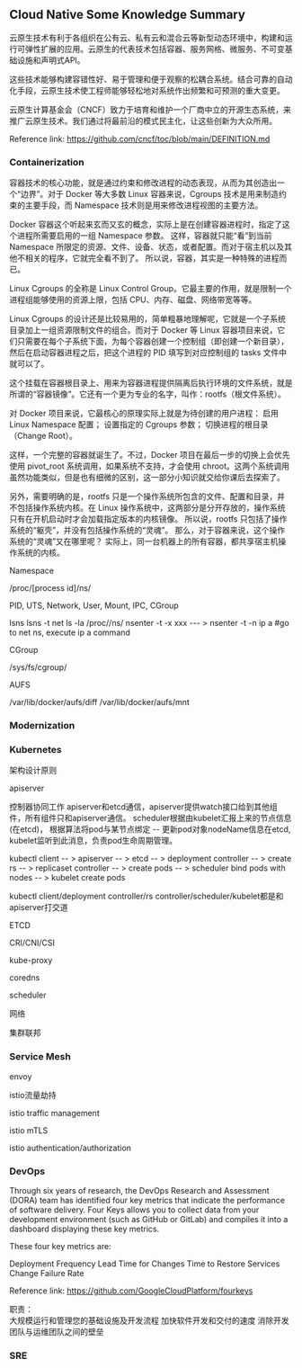 ## Cloud Native Some Knowledge Summary

云原生技术有利于各组织在公有云、私有云和混合云等新型动态环境中，构建和运行可弹性扩展的应用。云原生的代表技术包括容器、服务网格、微服务、不可变基础设施和声明式API。

这些技术能够构建容错性好、易于管理和便于观察的松耦合系统。结合可靠的自动化手段，云原生技术使工程师能够轻松地对系统作出频繁和可预测的重大变更。

云原生计算基金会（CNCF）致力于培育和维护一个厂商中立的开源生态系统，来推广云原生技术。我们通过将最前沿的模式民主化，让这些创新为大众所用。

Reference link: https://github.com/cncf/toc/blob/main/DEFINITION.md

### Containerization

容器技术的核心功能，就是通过约束和修改进程的动态表现，从而为其创造出一个“边界”。对于 Docker 等大多数 Linux 容器来说，Cgroups 技术是用来制造约束的主要手段，而 Namespace 技术则是用来修改进程视图的主要方法。

Docker 容器这个听起来玄而又玄的概念，实际上是在创建容器进程时，指定了这个进程所需要启用的一组 Namespace 参数。
这样，容器就只能“看”到当前 Namespace 所限定的资源、文件、设备、状态，或者配置。而对于宿主机以及其他不相关的程序，它就完全看不到了。
所以说，容器，其实是一种特殊的进程而已。

Linux Cgroups 的全称是 Linux Control Group。它最主要的作用，就是限制一个进程组能够使用的资源上限，包括 CPU、内存、磁盘、网络带宽等等。

Linux Cgroups 的设计还是比较易用的，简单粗暴地理解呢，它就是一个子系统目录加上一组资源限制文件的组合。而对于 Docker 等 Linux 容器项目来说，它们只需要在每个子系统下面，为每个容器创建一个控制组（即创建一个新目录），然后在启动容器进程之后，把这个进程的 PID 填写到对应控制组的 tasks 文件中就可以了。


这个挂载在容器根目录上、用来为容器进程提供隔离后执行环境的文件系统，就是所谓的“容器镜像”。它还有一个更为专业的名字，叫作：rootfs（根文件系统）。


对 Docker 项目来说，它最核心的原理实际上就是为待创建的用户进程：
启用 Linux Namespace 配置；
设置指定的 Cgroups 参数；
切换进程的根目录（Change Root）。

这样，一个完整的容器就诞生了。不过，Docker 项目在最后一步的切换上会优先使用 pivot_root 系统调用，如果系统不支持，才会使用 chroot。这两个系统调用虽然功能类似，但是也有细微的区别，这一部分小知识就交给你课后去探索了。

另外，需要明确的是，rootfs 只是一个操作系统所包含的文件、配置和目录，并不包括操作系统内核。在 Linux 操作系统中，这两部分是分开存放的，操作系统只有在开机启动时才会加载指定版本的内核镜像。
所以说，rootfs 只包括了操作系统的“躯壳”，并没有包括操作系统的“灵魂”。
那么，对于容器来说，这个操作系统的“灵魂”又在哪里呢？
实际上，同一台机器上的所有容器，都共享宿主机操作系统的内核。



Namespace

/proc/[process id]/ns/

PID, UTS, Network, User, Mount, IPC, CGroup 

lsns
lsns -t net
ls -la /proc/<pid>/ns/
nsenter -t <pid> -x xxx    --- > nsenter -t <pid> -n ip a #go to net ns, execute ip a command


CGroup


/sys/fs/cgroup/


AUFS

/var/lib/docker/aufs/diff
/var/lib/docker/aufs/mnt


  
### Modernization
  
  
  
### Kubernetes

架构设计原则

apiserver


控制器协同工作
apiserver和etcd通信，apiserver提供watch接口给到其他组件，所有组件只和apiserver通信。
scheduler根据由kubelet汇报上来的节点信息(在etcd)， 根据算法将pod与某节点绑定 -- 更新pod对象nodeName信息在etcd, kubelet监听到此消息，负责pod生命周期管理。

kubectl client -- > apiserver -- > etcd -- > deployment controller -- > create rs -- > replicaset controller -- > create pods -- > scheduler bind pods with nodes -- > kubelet create pods

kubectl client/deployment controller/rs controller/scheduler/kubelet都是和apiserver打交道

ETCD

CRI/CNI/CSI

kube-proxy

coredns


scheduler


网络


集群联邦




### Service Mesh

envoy

istio流量劫持

istio traffic management

istio mTLS

istio authentication/authorization



### DevOps
Through six years of research, the DevOps Research and Assessment (DORA) team has identified four key metrics that indicate the performance of software delivery. Four Keys allows you to collect data from your development environment (such as GitHub or GitLab) and compiles it into a dashboard displaying these key metrics.

These four key metrics are:

Deployment Frequency
Lead Time for Changes
Time to Restore Services
Change Failure Rate  

Reference link: https://github.com/GoogleCloudPlatform/fourkeys


职责：  
大规模运行和管理您的基础设施及开发流程
加快软件开发和交付的速度
消除开发团队与运维团队之间的壁垒 



  
### SRE  
  
